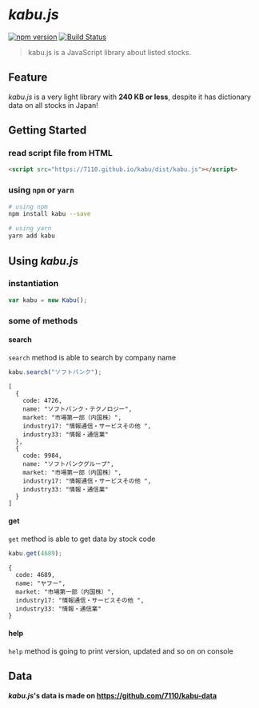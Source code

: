 # _kabu.js_

[![npm version](https://badge.fury.io/js/kabu.svg)](https://badge.fury.io/js/kabu)
[![Build Status](https://travis-ci.org/7110/kabu.svg?branch=master)](https://travis-ci.org/7110/kabu)

> kabu.js is a JavaScript library about listed stocks.


## Feature

_kabu.js_ is a very light library with **240 KB or less**, despite it has dictionary data on all stocks in Japan!


## Getting Started

### read script file from HTML

```html
<script src="https://7110.github.io/kabu/dist/kabu.js"></script>
```

### using `npm` or `yarn`

```bash
# using npm
npm install kabu --save

# using yarn
yarn add kabu
```


## Using _kabu.js_

### instantiation

```javascript
var kabu = new Kabu();
```

### some of methods

#### search

`search` method is able to search by company name

```javascript
kabu.search("ソフトバンク");
```

```text
[
  {
    code: 4726,
    name: "ソフトバンク・テクノロジー",
    market: "市場第一部（内国株）",
    industry17: "情報通信・サービスその他 ",
    industry33: "情報・通信業"
  },
  {
    code: 9984,
    name: "ソフトバンクグループ",
    market: "市場第一部（内国株）",
    industry17: "情報通信・サービスその他 ",
    industry33: "情報・通信業"
  }
]
```

#### get

`get` method is able to get data by stock code

```javascript
kabu.get(4689);
```

```text
{
  code: 4689,
  name: "ヤフー",
  market: "市場第一部（内国株）",
  industry17: "情報通信・サービスその他 ",
  industry33: "情報・通信業"
}
```

#### help

`help` method is going to print version, updated and so on on console


## Data

**_kabu.js_'s data is made on https://github.com/7110/kabu-data**
